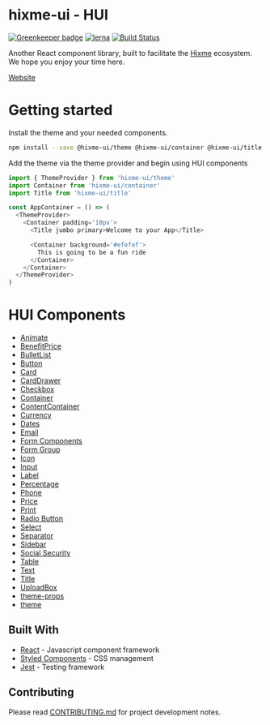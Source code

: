 hixme-ui - HUI
===============

[![Greenkeeper badge](https://badges.greenkeeper.io/hixme/hixme-ui.svg)](https://greenkeeper.io/)
[![lerna](https://img.shields.io/badge/maintained%20with-lerna-cc00ff.svg)](https://lernajs.io/)
[![Build Status](https://travis-ci.org/hixme/hixme-ui.svg?branch=master)](https://travis-ci.org/hixme/hixme-ui)

Another React component library, built to facilitate the
[Hixme](https://hixme.com/) ecosystem. We hope you enjoy your time here.

[Website](https://hixme.github.io/hixme-ui)

# Getting started

Install the theme and your needed components.

```bash
npm install --save @hixme-ui/theme @hixme-ui/container @hixme-ui/title
```

Add the theme via the theme provider and begin using HUI components

```javascript
import { ThemeProvider } from 'hixme-ui/theme'
import Container from 'hixme-ui/container'
import Title from 'hixme-ui/title'

const AppContainer = () => (
  <ThemeProvider>
    <Container padding='10px'>
      <Title jumbo primary>Welcome to your App</Title>

      <Container background='#efefef'>
        This is going to be a fun ride
      </Container>
    </Container>
  </ThemeProvider>
)
```

# HUI Components
* [Animate](https://github.com/hixme/hixme-ui/tree/master/packages/animate)
* [BenefitPrice](https://github.com/hixme/hixme-ui/tree/master/packages/benefit-price)
* [BulletList](https://github.com/hixme/hixme-ui/tree/master/packages/bullet-list)
* [Button](https://github.com/hixme/hixme-ui/tree/master/packages/button)
* [Card](https://github.com/hixme/hixme-ui/tree/master/packages/card)
* [CardDrawer](https://github.com/hixme/hixme-ui/tree/master/packages/card-drawer)
* [Checkbox](https://github.com/hixme/hixme-ui/tree/master/packages/checkbox)
* [Container](https://github.com/hixme/hixme-ui/tree/master/packages/container)
* [ContentContainer](https://github.com/hixme/hixme-ui/tree/master/packages/content-container)
* [Currency](https://github.com/hixme/hixme-ui/tree/master/packages/currency)
* [Dates](https://github.com/hixme/hixme-ui/tree/master/packages/dates)
* [Email](https://github.com/hixme/hixme-ui/tree/master/packages/email)
* [Form Components](https://github.com/hixme/hixme-ui/tree/master/packages/forms)
* [Form Group](https://github.com/hixme/hixme-ui/tree/master/packages/form-group)
* [Icon](https://github.com/hixme/hixme-ui/tree/master/packages/icon)
* [Input](https://github.com/hixme/hixme-ui/tree/master/packages/input)
* [Label](https://github.com/hixme/hixme-ui/tree/master/packages/label)
* [Percentage](https://github.com/hixme/hixme-ui/tree/master/packages/percentage)
* [Phone](https://github.com/hixme/hixme-ui/tree/master/packages/phone)
* [Price](https://github.com/hixme/hixme-ui/tree/master/packages/price)
* [Print](https://github.com/hixme/hixme-ui/tree/master/packages/print)
* [Radio Button](https://github.com/hixme/hixme-ui/tree/master/packages/radio-button)
* [Select](https://github.com/hixme/hixme-ui/tree/master/packages/select)
* [Separator](https://github.com/hixme/hixme-ui/tree/master/packages/separator)
* [Sidebar](https://github.com/hixme/hixme-ui/tree/master/packages/sidebar)
* [Social Security](https://github.com/hixme/hixme-ui/tree/master/packages/social-security)
* [Table](https://github.com/hixme/hixme-ui/tree/master/packages/table)
* [Text](https://github.com/hixme/hixme-ui/tree/master/packages/text)
* [Title](https://github.com/hixme/hixme-ui/tree/master/packages/title)
* [UploadBox](https://github.com/hixme/hixme-ui/tree/master/packages/upload-box)
* [theme-props](https://github.com/hixme/hixme-ui/tree/master/packages/theme-props)
* [theme](https://github.com/hixme/hixme-ui/tree/master/packages/theme)

## Built With

* [React](https://reactjs.org/) - Javascript component framework
* [Styled Components](https://www.styled-components.com) - CSS management
* [Jest](https://facebook.github.io/jest/) - Testing framework


## Contributing

Please read
[CONTRIBUTING.md](https://github.com/hixme/hixme-ui/blob/master/CONTRIBUTING.md)
for project development notes.


